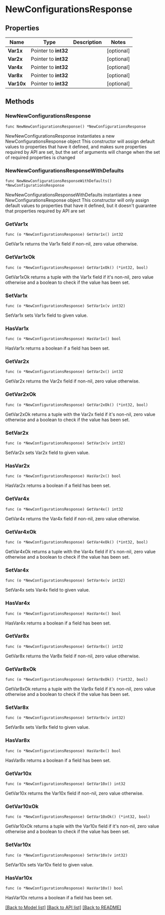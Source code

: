 # NewConfigurationsResponse

## Properties

Name | Type | Description | Notes
------------ | ------------- | ------------- | -------------
**Var1x** | Pointer to **int32** |  | [optional] 
**Var2x** | Pointer to **int32** |  | [optional] 
**Var4x** | Pointer to **int32** |  | [optional] 
**Var8x** | Pointer to **int32** |  | [optional] 
**Var10x** | Pointer to **int32** |  | [optional] 

## Methods

### NewNewConfigurationsResponse

`func NewNewConfigurationsResponse() *NewConfigurationsResponse`

NewNewConfigurationsResponse instantiates a new NewConfigurationsResponse object
This constructor will assign default values to properties that have it defined,
and makes sure properties required by API are set, but the set of arguments
will change when the set of required properties is changed

### NewNewConfigurationsResponseWithDefaults

`func NewNewConfigurationsResponseWithDefaults() *NewConfigurationsResponse`

NewNewConfigurationsResponseWithDefaults instantiates a new NewConfigurationsResponse object
This constructor will only assign default values to properties that have it defined,
but it doesn't guarantee that properties required by API are set

### GetVar1x

`func (o *NewConfigurationsResponse) GetVar1x() int32`

GetVar1x returns the Var1x field if non-nil, zero value otherwise.

### GetVar1xOk

`func (o *NewConfigurationsResponse) GetVar1xOk() (*int32, bool)`

GetVar1xOk returns a tuple with the Var1x field if it's non-nil, zero value otherwise
and a boolean to check if the value has been set.

### SetVar1x

`func (o *NewConfigurationsResponse) SetVar1x(v int32)`

SetVar1x sets Var1x field to given value.

### HasVar1x

`func (o *NewConfigurationsResponse) HasVar1x() bool`

HasVar1x returns a boolean if a field has been set.

### GetVar2x

`func (o *NewConfigurationsResponse) GetVar2x() int32`

GetVar2x returns the Var2x field if non-nil, zero value otherwise.

### GetVar2xOk

`func (o *NewConfigurationsResponse) GetVar2xOk() (*int32, bool)`

GetVar2xOk returns a tuple with the Var2x field if it's non-nil, zero value otherwise
and a boolean to check if the value has been set.

### SetVar2x

`func (o *NewConfigurationsResponse) SetVar2x(v int32)`

SetVar2x sets Var2x field to given value.

### HasVar2x

`func (o *NewConfigurationsResponse) HasVar2x() bool`

HasVar2x returns a boolean if a field has been set.

### GetVar4x

`func (o *NewConfigurationsResponse) GetVar4x() int32`

GetVar4x returns the Var4x field if non-nil, zero value otherwise.

### GetVar4xOk

`func (o *NewConfigurationsResponse) GetVar4xOk() (*int32, bool)`

GetVar4xOk returns a tuple with the Var4x field if it's non-nil, zero value otherwise
and a boolean to check if the value has been set.

### SetVar4x

`func (o *NewConfigurationsResponse) SetVar4x(v int32)`

SetVar4x sets Var4x field to given value.

### HasVar4x

`func (o *NewConfigurationsResponse) HasVar4x() bool`

HasVar4x returns a boolean if a field has been set.

### GetVar8x

`func (o *NewConfigurationsResponse) GetVar8x() int32`

GetVar8x returns the Var8x field if non-nil, zero value otherwise.

### GetVar8xOk

`func (o *NewConfigurationsResponse) GetVar8xOk() (*int32, bool)`

GetVar8xOk returns a tuple with the Var8x field if it's non-nil, zero value otherwise
and a boolean to check if the value has been set.

### SetVar8x

`func (o *NewConfigurationsResponse) SetVar8x(v int32)`

SetVar8x sets Var8x field to given value.

### HasVar8x

`func (o *NewConfigurationsResponse) HasVar8x() bool`

HasVar8x returns a boolean if a field has been set.

### GetVar10x

`func (o *NewConfigurationsResponse) GetVar10x() int32`

GetVar10x returns the Var10x field if non-nil, zero value otherwise.

### GetVar10xOk

`func (o *NewConfigurationsResponse) GetVar10xOk() (*int32, bool)`

GetVar10xOk returns a tuple with the Var10x field if it's non-nil, zero value otherwise
and a boolean to check if the value has been set.

### SetVar10x

`func (o *NewConfigurationsResponse) SetVar10x(v int32)`

SetVar10x sets Var10x field to given value.

### HasVar10x

`func (o *NewConfigurationsResponse) HasVar10x() bool`

HasVar10x returns a boolean if a field has been set.


[[Back to Model list]](../README.md#documentation-for-models) [[Back to API list]](../README.md#documentation-for-api-endpoints) [[Back to README]](../README.md)


